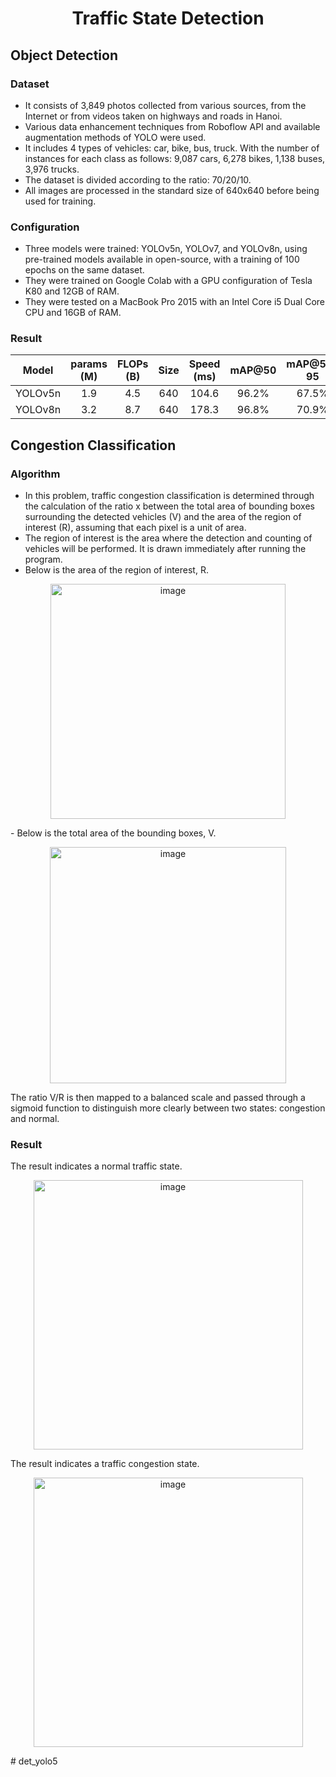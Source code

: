 <h1 align="center"> Traffic State Detection </h1> 

## Object Detection

### Dataset
- It consists of 3,849 photos collected from various sources, from the Internet or from videos taken on highways and roads in Hanoi.
- Various data enhancement techniques from Roboflow API and available augmentation methods of YOLO were used.
- It includes 4 types of vehicles: car, bike, bus, truck. With the number of instances for each class as follows: 9,087 cars, 6,278 bikes, 1,138 buses, 3,976 trucks.
- The dataset is divided according to the ratio: 70/20/10.
- All images are processed in the standard size of 640x640 before being used for training.

### Configuration
- Three models were trained: YOLOv5n, YOLOv7, and YOLOv8n, using pre-trained models available in open-source, with a training of 100 epochs on the same dataset.
- They were trained on Google Colab with a GPU configuration of Tesla K80 and 12GB of RAM.
- They were tested on a MacBook Pro 2015 with an Intel Core i5 Dual Core CPU and 16GB of RAM.

### Result
| Model | params (M) | FLOPs (B) | Size | Speed (ms) | mAP@50 | mAP@50-95
| --- | :---: | :---: | :---: | :---: | :---: | :---: |
| YOLOv5n | 1.9 | 4.5 | 640 | 104.6 | 96.2% | 67.5% |
| YOLOv8n | 3.2 | 8.7 | 640 | 178.3 | 96.8% | 70.9% |

## Congestion Classification

### Algorithm
- In this problem, traffic congestion classification is determined through the calculation of the ratio x between the total area of bounding boxes surrounding the detected vehicles (V) and the area of the region of interest (R), assuming that each pixel is a unit of area.
- The region of interest is the area where the detection and counting of vehicles will be performed. It is drawn immediately after running the program.
- Below is the area of the region of interest, R.
<p align="center">
<img width="376" alt="image" src="https://github.com/duongngockhanh/traffic-state-detection/assets/87640587/8a855f2f-aacf-4109-b666-7e6e7ab14443">
</p>
- Below is the total area of the bounding boxes, V.
<p align="center">
<img width="378" alt="image" src="https://github.com/duongngockhanh/traffic-state-detection/assets/87640587/58cc04bb-e194-40e4-b568-17ab6f72f5d7">
</p>
The ratio V/R is then mapped to a balanced scale and passed through a sigmoid function to distinguish more clearly between two states: congestion and normal.

### Result
The result indicates a normal traffic state.
<p align="center">
<img width="431" alt="image" src="https://github.com/duongngockhanh/traffic-state-detection/assets/87640587/f07818bb-9d14-4f8c-985d-7f53da2c4531">
</p>
The result indicates a traffic congestion state.
<p align="center">
<img width="431" alt="image" src="https://github.com/duongngockhanh/traffic-state-detection/assets/87640587/e2f932d4-2b01-4c9b-88d7-7d7052e8de86">
 </p>
#   d e t _ y o l o 5  
 